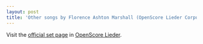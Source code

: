 ```yaml
---
layout: post
title: 'Other songs by Florence Ashton Marshall (OpenScore Lieder Corpus)'
---
```


Visit the [official set page] in [OpenScore Lieder].

[official set page]: https://musescore.com/openscore-lieder-corpus/sets/5107542
[OpenScore Lieder]: https://musescore.com/openscore-lieder-corpus

